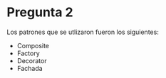 # Pregunta 2

Los patrones que se utlizaron fueron los siguientes:
* Composite
* Factory
* Decorator
* Fachada



